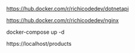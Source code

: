 ﻿https://hub.docker.com/r/richicodedev/dotnetapi

https://hub.docker.com/r/richicodedev/nginx

docker-compose up -d

https://localhost/products